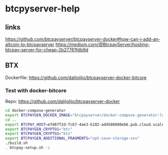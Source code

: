 # btcpyserver-help

## links
https://github.com/btcpayserver/btcpayserver-docker#how-can-i-add-an-altcoin-to-btcpayserver
https://medium.com/@BtcpayServer/hosting-btcpay-server-for-cheap-2b27761fdb9d

## BTX
Dockerfile: https://github.com/dalijolijo/btcpayserver-docker-bitcore

### Test with docker-bitcore
Repo: https://github.com/dalijolijo/btcpayserver-docker

```sh
cd docker-compose-generator
export BTCPAYGEN_DOCKER_IMAGE="btcpayserver/docker-compose-generator:local"
cd ..
export BTCPAY_HOST=efd87f2d-fcb7-4ae3-b102-ad4586880eb6.pub.cloud.scaleway.com
export BTCPAYGEN_CRYPTO1="btc"
export BTCPAYGEN_CRYPTO2="btx"
export BTCPAYGEN_ADDITIONAL_FRAGMENTS="opt-save-storage-xxs"
./build.sh
. btcpay-setup.sh -i
```
